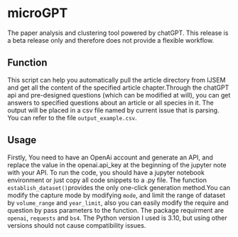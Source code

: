 # microGPT
The paper analysis and clustering tool powered by chatGPT.
This release is a beta release only and therefore does not provide a flexible workflow.

## Function
This script can help you automatically pull the article directory from IJSEM and get all the content of the specified article chapter.Through the chatGPT api and pre-designed questions (which can be modified at will), you can get answers to specified questions about an article or all species in it.
The output will be placed in a csv file named by current issue that is parsing. You can refer to the file `output_example.csv`.

## Usage
Firstly, You need to have an OpenAi account and generate an API, and replace the value in the openai.api_key at the beginning of the jupyter note with your API.
To run the code, you should have a jupyter notebook environment or just copy all code snippets to a .py file.
The function `establish_dataset()`provides the only one-click generation method.You can modify the capture mode by modifying `mode`, and limit the range of dataset by `volume_range` and `year_limit`, also you can easily modify the require and question by pass parameters to the function. The package requirment are `openai`, `requests` and `bs4`. The Python version I used is 3.10, but using other versions should not cause compatibility issues.
